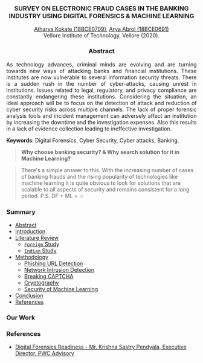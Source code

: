 
<h3 align="center">SURVEY ON ELECTRONIC FRAUD CASES IN THE BANKING INDUSTRY USING DIGITAL FORENSICS & MACHINE LEARNING</h3>
<p align="center"><a href="https://github.com/atharvakokatee">Atharva Kokate (18BCE0709)</a>, <a href="https://github.com">Arya Abrol (18BCE0691)</a><br>Vellore Institute of Technology, Vellore (2020).</p>

__<h3 align="center">Abstract</h3>__

<p align="justify">
As technology advances, criminal minds are evolving and are turning towards new ways of attacking banks and financial institutions. These institutes are now vulnerable to several information security threats. There is a sudden rush in the number of cyber-attacks, causing unrest in institutions. Issues related to legal, regulatory, and privacy compliance are constantly endangering these institutions. Considering the situation, an ideal approach will be to focus on the detection of attack and reduction of cyber security risks across multiple channels. The lack of proper forensic analysis tools and incident management can adversely affect an institution by increasing the downtime and the investigation expenses. Also this results in a lack of evidence collection leading to ineffective investigation.  

__Keywords__: Digital Forensics, Cyber Security, Cyber attacks, Banking. 
</p>

> __Why choose banking security? & Why search solution for it in Machine Learning?__ 

> There's a simple answer to this. With the increasing number of cases of banking frauds and the rising popularity of technologies like machine learning it is quite obvious to look for solutions that are scalable to all aspects of security and remains consistent for a long period. P.S. DF + ML = :boom:

### Summary
 
- [Abstract]()
- [Introduction]()
- [Literature Review]()
  * [`Foreign` Study]()
  * [`Indian` Study]()
- [Methodology]()
  * [Phishing URL Detection]()
  * [Network Intrusion Detection]()
  * [Breaking CAPTCHA]()
  * [Cryptography]()
  * [Security of Machine Learning]()
- [Conclusion]()
- [References](#References)

### Our Work

<p align="justify">
    <!-- Write Something Here -->
</p>

### References

* [Digital Forensics Readiness - Mr. Krishna Sastry Pendyala, Executive Director, PWC Advisory](https://rebit.org.in/webinar/digital-forensic-readiness)

<!-- Add total 15 References in Same Format -->
<!-- [Topic - Author](link) -->

